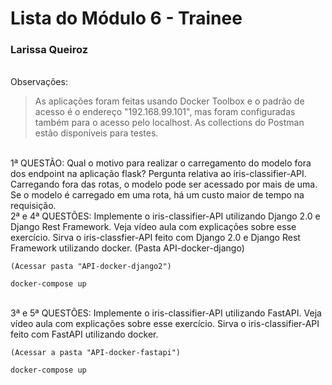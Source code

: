 # Lista do Módulo 6 - Trainee

### Larissa Queiroz 
\
Observações:  
> As aplicações foram feitas usando Docker Toolbox e o padrão de acesso é o endereço "192.168.99.101", mas foram configuradas também para o acesso pelo localhost. As collections do Postman estão disponíveis para testes.
>
\
1ª QUESTÃO: Qual o motivo para realizar o carregamento do modelo fora dos endpoint na aplicação flask? Pergunta relativa ao iris-classifier-API. 
Carregando fora das rotas, o modelo pode ser acessado por mais de uma. Se o modelo é carregado em uma rota, há um custo maior de tempo na requisição.
\
2ª e 4ª QUESTÕES: Implemente o iris-classifier-API utilizando Django 2.0 e Django Rest Framework. Veja vídeo aula com explicações sobre esse exercício. Sirva o iris-classfier-API feito com Django 2.0 e Django Rest Framework utilizando docker. (Pasta API-docker-django)

```
(Acessar pasta "API-docker-django2")

docker-compose up
```

\
3ª e 5ª QUESTÕES: Implemente o iris-classifier-API utilizando FastAPI. Veja vídeo aula com explicações sobre esse exercício. Sirva o iris-classifier-API feito com FastAPI utilizando docker.

```
(Acessar a pasta "API-docker-fastapi")

docker-compose up
```
